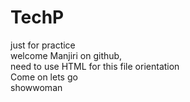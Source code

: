 # TechP
just for practice
<br>
welcome Manjiri on github,
<br>
need to use HTML for this file orientation
<br>
Come on lets go
<br>
showwoman
